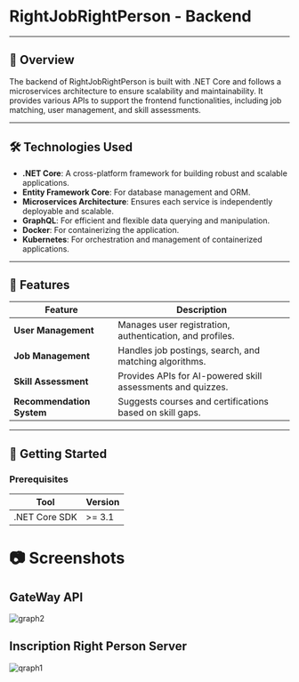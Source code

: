 # RightJobRightPerson - Backend

---

## 📜 Overview

The backend of RightJobRightPerson is built with .NET Core and follows a microservices architecture to ensure scalability and maintainability. It provides various APIs to support the frontend functionalities, including job matching, user management, and skill assessments.

---

## 🛠️ Technologies Used

- **.NET Core**: A cross-platform framework for building robust and scalable applications.
- **Entity Framework Core**: For database management and ORM.
- **Microservices Architecture**: Ensures each service is independently deployable and scalable.
- **GraphQL**: For efficient and flexible data querying and manipulation.
- **Docker**: For containerizing the application.
- **Kubernetes**: For orchestration and management of containerized applications.

---

## 🚀 Features

| Feature             | Description |
|---------------------|-------------|
| **User Management** | Manages user registration, authentication, and profiles. |
| **Job Management**  | Handles job postings, search, and matching algorithms. |
| **Skill Assessment**| Provides APIs for AI-powered skill assessments and quizzes. |
| **Recommendation System** | Suggests courses and certifications based on skill gaps. |

---

## 🏁 Getting Started

### Prerequisites

| Tool      | Version |
|-----------|---------|
| .NET Core SDK | >= 3.1 |



# 📷 Screenshots

## GateWay API

![graph2](https://github.com/EzzagmounyAZIZ/Portfolio-Project-RightJobRightPerson/assets/138947812/28bb80e2-0b23-4776-907a-98f47301d7fc)

## Inscription Right Person Server

![qraph1](https://github.com/EzzagmounyAZIZ/Portfolio-Project-RightJobRightPerson/assets/138947812/ba069799-4189-46d2-bc8a-6ebe773340c3)

